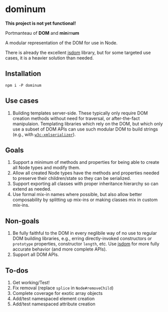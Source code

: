 # dominum

**This project is not yet functional!**

Portmanteau of **DOM** and **min**im**um**

A modular representation of the DOM for use in Node.

There is already the excellent [jsdom](https://github.com/jsdom/jsdom/)
library, but for some targeted use cases, it is a heavier solution than needed.

## Installation

```
npm i -P dominum
```

## Use cases

1. Building templates server-side. These typically only require DOM creation
    methods without need for traversal, or after-the-fact manipulaion.
    Templating libraries which rely on the DOM, but which only use a subset
    of DOM APIs can use such modular DOM to build strings (e.g., with
    [`w3c-xmlserializer`](https://github.com/jsdom/w3c-xmlserializer)).

## Goals

1. Support a minimum of methods and properties for being able to create all
    Node types and modify them.
2. Allow all created Node types have the methods and properties needed to
    preserve their children/state so they can be serialized.
3. Support exporting all classes with proper inheritance hierarchy so can
    extend as needed.
4. Use formal mix-in names where possible, but also allow better
    composability by splitting up mix-ins or making classes mix in custom
    mix-ins.

## Non-goals

1. Be fully faithful to the DOM in every neglibile way of no use to regular
    DOM building libraries, e.g., erring directly-invoked constructors or
    `prototype` properties, constructor `length`, etc. Use
    [jsdom](https://github.com/jsdom/jsdom/)
    for more fully accurate behavior (and more complete APIs).
2. Support all DOM APIs.

## To-dos

1. Get working/Test!
  1. Fix removal (replace `splice` in `Node#removeChild`)
  1. Complete coverage for exotic array objects
  1. Add/test namespaced element creation
  1. Add/test namespaced attribute creation
